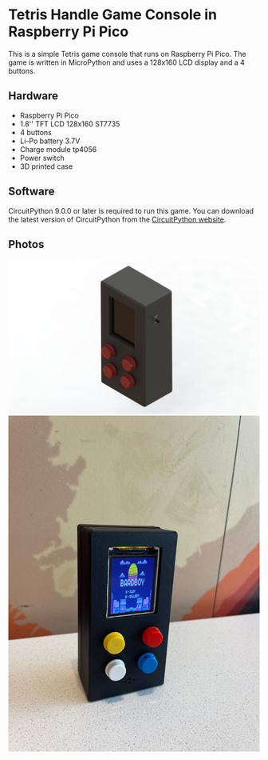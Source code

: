 # Tetris Handle Game Console in Raspberry Pi Pico

This is a simple Tetris game console that runs on Raspberry Pi Pico. The game is written in MicroPython and uses a 128x160 LCD display and a 4 buttons.

## Hardware

- Raspberry Pi Pico 
- 1.8'' TFT LCD 128x160 ST7735
- 4 buttons
- Li-Po battery 3.7V
- Charge module tp4056
- Power switch
- 3D printed case

## Software
CircuitPython 9.0.0 or later is required to run this game. You can download the latest version of CircuitPython from the [CircuitPython website](https://circuitpython.org/board/raspberry_pi_pico/).

## Photos
![Tetris Game Console](photos/preview.jpg)
![Tetris Game Console](photos/preview2.jpg)